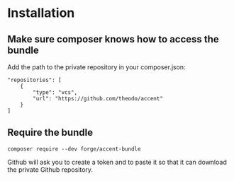 # Installation

## Make sure composer knows how to access the bundle

Add the path to the private repository in your composer.json:
```
"repositories": [
    {
        "type": "vcs",
        "url": "https://github.com/theodo/accent"
    }
]
```

## Require the bundle

```
composer require --dev forge/accent-bundle
```
Github will ask you to create a token and to paste it so that it can download the private Github repository.
